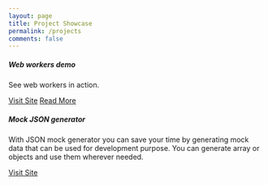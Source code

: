 ```yaml
---
layout: page
title: Project Showcase
permalink: /projects
comments: false
---
```




<div class="row">
    

  <div class="col-sm-6">
    <div class="card">
      <div class="card-body">
        <h5 class="card-title">Web workers demo</h5>
        <p class="card-text">See web workers in action.</p>
        <a href="http://bhushangoel.me/webworker-demo-1/" target="_blank" class="btn btn-primary">Visit Site</a>
        <a href="http://bhushangoel.me/webworker-demo-1/" target="_blank" class="btn btn-primary">Read More</a>
      </div>
    </div>
  </div>
  <div class="col-sm-6">
    <div class="card">
      <div class="card-body">
        <h5 class="card-title">Mock JSON generator</h5>
        <p class="card-text">With JSON mock generator you can save your time by generating mock data that can be used for 
                development purpose.
                You can generate array or objects and use them wherever needed.</p>
        <a href="https://jsononlineviewer.com/" target="_blank" class="btn btn-primary">Visit Site</a>
      </div>
    </div>
  </div>
</div>
